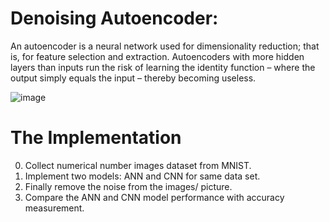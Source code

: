 
# Denoising Autoencoder:
An autoencoder is a neural network used for dimensionality reduction; that is, for feature selection and extraction. Autoencoders with more hidden layers than inputs run the risk of learning the identity function – where the output simply equals the input – thereby becoming useless.

![image](https://github.com/abulzunayed/Deep_learning/assets/122612945/10066e88-5260-46d1-9268-5826881da7c4)

# The Implementation

0. Collect numerical number images dataset from MNIST.
1. Implement two models: ANN and CNN for same data set. 
2. Finally remove the noise from the images/ picture.
3. Compare the ANN and CNN model performance with accuracy measurement.
